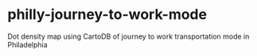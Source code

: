 # philly-journey-to-work-mode
Dot density map using CartoDB of journey to work transportation mode in Philadelphia
